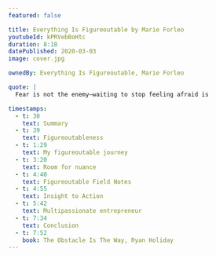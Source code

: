 ```yaml
---
featured: false

title: Everything Is Figureoutable by Marie Forleo
youtubeId: kPRVebBoHtc
duration: 8:18
datePublished: 2020-03-03
image: cover.jpg

ownedBy: Everything Is Figureoutable, Marie Forleo

quote: |
  Fear is not the enemy—waiting to stop feeling afraid is

timestamps:
  - t: 30
    text: Summary
  - t: 39
    text: Figureoutableness
  - t: 1:29
    text: My figureoutable journey
  - t: 3:20
    text: Room for nuance
  - t: 4:40
    text: Figureoutable Field Notes
  - t: 4:55
    text: Insight to Action
  - t: 5:42
    text: Multipassionate entrepreneur
  - t: 7:34
    text: Conclusion
  - t: 7:52
    book: The Obstacle Is The Way, Ryan Holiday
---
```

